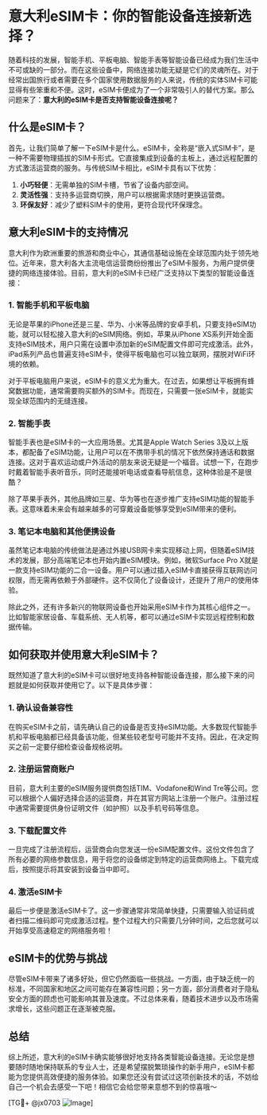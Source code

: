 # 意大利eSIM卡：你的智能设备连接新选择？

随着科技的发展，智能手机、平板电脑、智能手表等智能设备已经成为我们生活中不可或缺的一部分。而在这些设备中，网络连接功能无疑是它们的灵魂所在。对于经常出国旅行或者需要在多个国家使用数据服务的人来说，传统的实体SIM卡可能显得有些笨重和不便。这时，eSIM卡便成为了一个非常吸引人的替代方案。那么问题来了：**意大利的eSIM卡是否支持智能设备连接呢？**

## 什么是eSIM卡？

首先，让我们简单了解一下eSIM卡是什么。eSIM卡，全称是“嵌入式SIM卡”，是一种不需要物理插拔的SIM卡形式。它直接集成到设备的主板上，通过远程配置的方式激活运营商的服务。与传统SIM卡相比，eSIM卡具有以下优势：

1. **小巧轻便**：无需单独的SIM卡槽，节省了设备内部空间。
2. **灵活性强**：支持多运营商切换，用户可以根据需求随时更换运营商。
3. **环保友好**：减少了塑料SIM卡的使用，更符合现代环保理念。

## 意大利eSIM卡的支持情况

意大利作为欧洲重要的旅游和商业中心，其通信基础设施在全球范围内处于领先地位。近年来，意大利各大主流电信运营商纷纷推出了eSIM卡服务，为用户提供便捷的网络连接体验。目前，意大利的eSIM卡已经广泛支持以下类型的智能设备连接：

### 1. 智能手机和平板电脑

无论是苹果的iPhone还是三星、华为、小米等品牌的安卓手机，只要支持eSIM功能，就可以轻松接入意大利的eSIM网络。例如，苹果从iPhone XS系列开始全面支持eSIM技术，用户只需在设置中添加新的eSIM配置文件即可完成激活。此外，iPad系列产品也普遍支持eSIM卡，使得平板电脑也可以独立联网，摆脱对WiFi环境的依赖。

对于平板电脑用户来说，eSIM卡的意义尤为重大。在过去，如果想让平板拥有蜂窝数据功能，通常需要购买额外的SIM卡。而现在，只需要一张eSIM卡，就能实现全球范围内的无缝连接。

### 2. 智能手表

智能手表也是eSIM卡的一大应用场景。尤其是Apple Watch Series 3及以上版本，都配备了eSIM功能，让用户可以在不携带手机的情况下依然保持通话和数据连接。这对于喜欢运动或户外活动的朋友来说无疑是一个福音。试想一下，在跑步时戴着智能手表听音乐，同时还能接听电话或查看导航信息，这种体验是不是很酷？

除了苹果手表外，其他品牌如三星、华为等也在逐步推广支持eSIM功能的智能手表。这意味着未来会有越来越多的可穿戴设备能够享受到eSIM带来的便利。

### 3. 笔记本电脑和其他便携设备

虽然笔记本电脑的传统做法是通过外接USB网卡来实现移动上网，但随着eSIM技术的发展，部分高端笔记本也开始内置eSIM模块。例如，微软Surface Pro X就是一款支持eSIM功能的二合一设备。用户可以通过插入eSIM卡直接获得互联网访问权限，而无需再依赖于外部硬件。这不仅简化了设备设计，还提升了用户的使用体验。

除此之外，还有许多新兴的物联网设备也开始采用eSIM卡作为其核心组件之一。比如智能家居设备、车载系统、无人机等，都可以通过eSIM卡实现远程控制和数据传输。

## 如何获取并使用意大利eSIM卡？

既然知道了意大利的eSIM卡可以很好地支持各种智能设备连接，那么接下来的问题就是如何获取并使用它了。以下是具体步骤：

### 1. 确认设备兼容性

在购买eSIM卡之前，请先确认自己的设备是否支持eSIM功能。大多数现代智能手机和平板电脑都已经具备该功能，但某些较老型号可能并不支持。因此，在决定购买之前一定要仔细检查设备规格说明。

### 2. 注册运营商账户

目前，意大利主要的eSIM服务提供商包括TIM、Vodafone和Wind Tre等公司。您可以根据个人偏好选择合适的运营商，并在其官方网站上注册一个账户。注册过程中通常需要提供身份证明文件（如护照）以及手机号码等信息。

### 3. 下载配置文件

一旦完成了注册流程后，运营商会向您发送一份eSIM配置文件。这份文件包含了所有必要的网络参数信息，用于将您的设备绑定到特定的运营商网络上。下载完成后，按照提示将其安装到设备当中即可。

### 4. 激活eSIM卡

最后一步便是激活eSIM卡了。这一步骤通常非常简单快捷，只需要输入验证码或者扫描二维码即可完成激活过程。整个过程大约只需要几分钟时间，之后您就可以开始享受高速稳定的网络服务啦！

## eSIM卡的优势与挑战

尽管eSIM卡带来了诸多好处，但它仍然面临一些挑战。一方面，由于缺乏统一的标准，不同国家和地区之间可能存在兼容性问题；另一方面，部分消费者对于隐私安全方面的顾虑也可能影响其普及速度。不过总体来看，随着技术进步以及市场需求增长，这些问题正在逐渐被克服。

## 总结

综上所述，意大利的eSIM卡确实能够很好地支持各类智能设备连接。无论您是想要随时随地保持联系的专业人士，还是希望摆脱繁琐操作的新手用户，eSIM卡都能为您提供高效便捷的服务体验。如果您还没有尝试过这项创新技术的话，不妨给自己一个机会去感受一下吧！相信它会给您带来意想不到的惊喜哦～

[TG💪+ @jx0703 ![Image](https://github.com/user-attachments/assets/dbca1d08-cadb-493c-b0ec-ad6f7a83f270)]